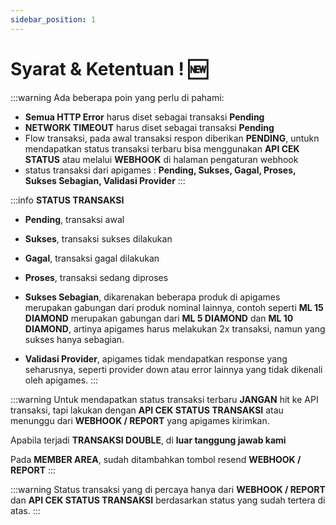 ```yaml
---
sidebar_position: 1
---
```


# Syarat & Ketentuan ! 🆕

:::warning
Ada beberapa poin yang perlu di pahami:
- **Semua HTTP Error** harus diset sebagai transaksi **Pending**
- **NETWORK TIMEOUT** harus diset sebagai transaksi **Pending**
- Flow transaksi, pada awal transaksi respon diberikan **PENDING**, untukn mendapatkan status transaksi  terbaru bisa menggunakan **API CEK STATUS** atau melalui **WEBHOOK** di halaman pengaturan webhook
- status transaksi dari apigames : **Pending, Sukses,  Gagal, Proses, Sukses Sebagian, Validasi Provider**
:::

:::info
**STATUS TRANSAKSI**

- **Pending**, transaksi awal

- **Sukses**, transaksi sukses dilakukan

- **Gagal**, transaksi gagal dilakukan

- **Proses**, transaksi sedang diproses

- **Sukses Sebagian**, dikarenakan beberapa produk di apigames merupakan gabungan dari produk nominal lainnya, contoh seperti **ML 15 DIAMOND** merupakan gabungan dari **ML 5 DIAMOND** dan **ML 10 DIAMOND**, artinya apigames harus melakukan 2x transaksi, namun yang sukses hanya sebagian.

- **Validasi Provider**, apigames tidak mendapatkan response yang seharusnya, seperti provider down atau error lainnya yang tidak dikenali oleh apigames.
:::

:::warning
Untuk mendapatkan status transaksi terbaru **JANGAN** hit ke API transaksi, tapi lakukan dengan **API CEK STATUS TRANSAKSI** atau menunggu dari **WEBHOOK / REPORT** yang apigames kirimkan.

Apabila terjadi **TRANSAKSI DOUBLE**, di **luar tanggung jawab kami**

Pada **MEMBER AREA**, sudah ditambahkan tombol resend **WEBHOOK / REPORT**
:::


:::warning
Status transaksi yang di percaya hanya dari **WEBHOOK / REPORT** dan **API CEK STATUS TRANSAKSI** berdasarkan status yang sudah tertera di atas.
:::

